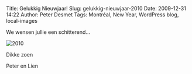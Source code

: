 Title: Gelukkig Nieuwjaar!
Slug: gelukkig-nieuwjaar-2010
Date: 2009-12-31 14:22
Author: Peter Desmet
Tags: Montréal, New Year, WordPress blog, local-images

We wensen jullie een schitterend...

![2010](http://www.anderhalv.be/wp-content/uploads/blog-2010.png "2010!")

Dikke zoen

Peter en Lien
